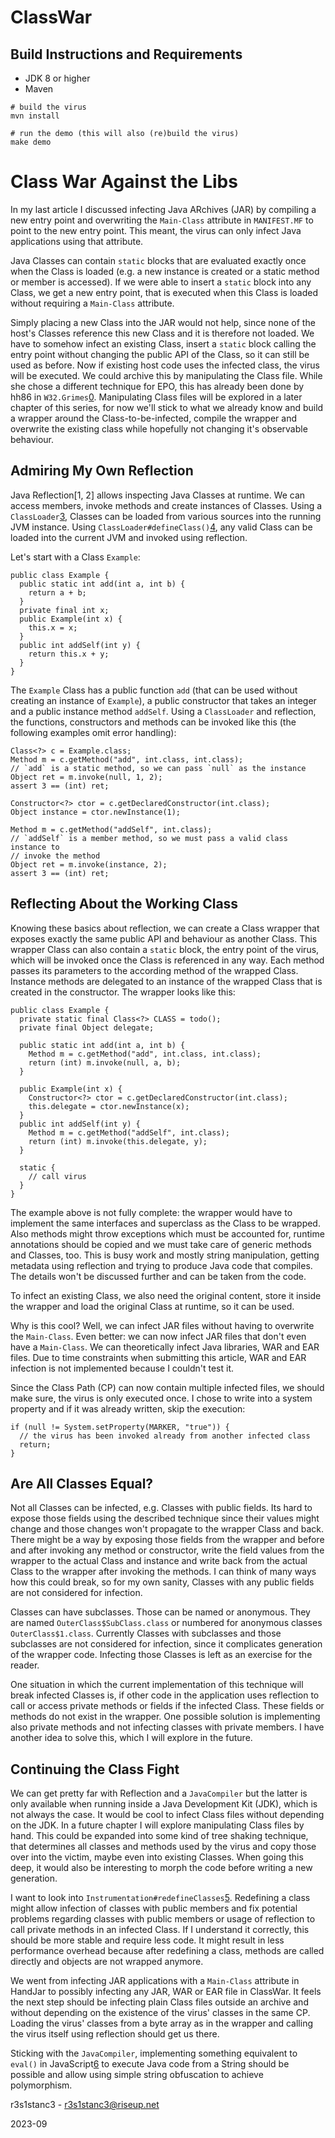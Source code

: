 # ClassWar

## Build Instructions and Requirements

* JDK 8 or higher
* Maven

```
# build the virus
mvn install

# run the demo (this will also (re)build the virus)
make demo
```

# Class War Against the Libs

In my last article I discussed infecting Java ARchives (JAR) by compiling a new
entry point and overwriting the `Main-Class` attribute in `MANIFEST.MF` to point
to the new entry point. This meant, the virus can only infect Java applications
using that attribute.

Java Classes can contain `static` blocks that are evaluated exactly once when
the Class is loaded (e.g. a new instance is created or a static method or member
is accessed). If we were able to insert a `static` block into any Class, we get
a new entry point, that is executed when this Class is loaded without requiring
a `Main-Class` attribute.

Simply placing a new Class into the JAR would not help, since none of the host's
Classes reference this new Class and it is therefore not loaded. We have to
somehow infect an existing Class, insert a `static` block calling the entry
point without changing the public API of the Class, so it can still be used as
before. Now if existing host code uses the infected class, the virus will be
executed. We could archive this by manipulating the Class file. While she chose
a different technique for EPO, this has already been done by hh86 in
`W32.Grimes`[0]. Manipulating Class files will be explored in a later chapter of
this series, for now we'll stick to what we already know and build a wrapper
around the Class-to-be-infected, compile the wrapper and overwrite the existing
class while hopefully not changing it's observable behaviour.


## Admiring My Own Reflection

Java Reflection[1, 2] allows inspecting Java Classes at runtime. We can access
members, invoke methods and create instances of Classes. Using a
`ClassLoader`[3], Classes can be loaded from various sources into the running
JVM instance. Using `ClassLoader#defineClass()`[4], any valid Class can be
loaded into the current JVM and invoked using reflection.

Let's start with a Class `Example`:

```
public class Example {
  public static int add(int a, int b) {
    return a + b;
  }
  private final int x;
  public Example(int x) {
    this.x = x;
  }
  public int addSelf(int y) {
    return this.x + y;
  }
}
```

The `Example` Class has a public function `add` (that can be used without
creating an instance of `Example`), a public constructor that takes an integer
and a public instance method `addSelf`. Using a `ClassLoader` and reflection,
the functions, constructors and methods can be invoked like this (the following
examples omit error handling):

```
Class<?> c = Example.class;
Method m = c.getMethod("add", int.class, int.class);
// `add` is a static method, so we can pass `null` as the instance
Object ret = m.invoke(null, 1, 2);
assert 3 == (int) ret;

Constructor<?> ctor = c.getDeclaredConstructor(int.class);
Object instance = ctor.newInstance(1);

Method m = c.getMethod("addSelf", int.class);
// `addSelf` is a member method, so we must pass a valid class instance to
// invoke the method
Object ret = m.invoke(instance, 2);
assert 3 == (int) ret;
```


## Reflecting About the Working Class

Knowing these basics about reflection, we can create a Class wrapper that
exposes exactly the same public API and behaviour as another Class. This wrapper
Class can also contain a `static` block, the entry point of the virus, which
will be invoked once the Class is referenced in any way. Each method passes its
parameters to the according method of the wrapped Class. Instance methods are
delegated to an instance of the wrapped Class that is created in the
constructor. The wrapper looks like this:

```
public class Example {
  private static final Class<?> CLASS = todo();
  private final Object delegate;

  public static int add(int a, int b) {
    Method m = c.getMethod("add", int.class, int.class);
    return (int) m.invoke(null, a, b);
  }

  public Example(int x) {
    Constructor<?> ctor = c.getDeclaredConstructor(int.class);
    this.delegate = ctor.newInstance(x);
  }
  public int addSelf(int y) {
    Method m = c.getMethod("addSelf", int.class);
    return (int) m.invoke(this.delegate, y);
  }

  static {
    // call virus
  }
}
```

The example above is not fully complete: the wrapper would have to implement the
same interfaces and superclass as the Class to be wrapped. Also methods might
throw exceptions which must be accounted for, runtime annotations should be
copied and we must take care of generic methods and Classes, too. This is busy
work and mostly string manipulation, getting metadata using reflection and
trying to produce Java code that compiles. The details won't be discussed
further and can be taken from the code.

To infect an existing Class, we also need the original content, store it inside
the wrapper and load the original Class at runtime, so it can be used.

Why is this cool? Well, we can infect JAR files without having to overwrite the
`Main-Class`. Even better: we can now infect JAR files that don't even have a
`Main-Class`. We can theoretically infect Java libraries, WAR and EAR files. Due
to time constraints when submitting this article, WAR and EAR infection is not
implemented because I couldn't test it.

Since the Class Path (CP) can now contain multiple infected files, we should
make sure, the virus is only executed once. I chose to write into a system
property and if it was already written, skip the execution:

```
if (null != System.setProperty(MARKER, "true")) {
  // the virus has been invoked already from another infected class
  return;
}
```

## Are All Classes Equal?

Not all Classes can be infected, e.g. Classes with public fields. Its hard to
expose those fields using the described technique since their values might
change and those changes won't propagate to the wrapper Class and back. There
might be a way by exposing those fields from the wrapper and before and after
invoking any method or constructor, write the field values from the wrapper to
the actual Class and instance and write back from the actual Class to the
wrapper after invoking the methods. I can think of many ways how this could
break, so for my own sanity, Classes with any public fields are not considered
for infection.

Classes can have subclasses. Those can be named or anonymous. They are named
`OuterClass$SubClass.class` or numbered for anonymous classes
`OuterClass$1.class`. Currently Classes with subclasses and those subclasses are
not considered for infection, since it complicates generation of the wrapper
code. Infecting those Classes is left as an exercise for the reader.

One situation in which the current implementation of this technique will break
infected Classes is, if other code in the application uses reflection to call or
access private methods or fields if the infected Class. These fields or methods
do not exist in the wrapper. One possible solution is implementing also private
methods and not infecting classes with private members. I have another idea to
solve this, which I will explore in the future.


## Continuing the Class Fight

We can get pretty far with Reflection and a `JavaCompiler` but the latter is
only available when running inside a Java Development Kit (JDK), which is not
always the case. It would be cool to infect Class files without depending on the
JDK. In a future chapter I will explore manipulating Class files by hand. This
could be expanded into some kind of tree shaking technique, that determines all
classes and methods used by the virus and copy those over into the victim, maybe
even into existing Classes. When going this deep, it would also be interesting
to morph the code before writing a new generation.

I want to look into `Instrumentation#redefineClasses`[5]. Redefining a class
might allow infection of classes with public members and fix potential problems
regarding classes with public members or usage of reflection to call private
methods in an infected Class. If I understand it correctly, this should be more
stable and require less code. It might result in less performance overhead
because after redefining a class, methods are called directly and objects are
not wrapped anymore.

We went from infecting JAR applications with a `Main-Class` attribute in HandJar
to possibly infecting any JAR, WAR or EAR file in ClassWar. It feels the next
step should be infecting plain Class files outside an archive and without
depending on the existence of the virus' classes in the same CP. Loading the
virus' classes from a byte array as in the wrapper and calling the virus itself
using reflection should get us there.

Sticking with the `JavaCompiler`, implementing something equivalent to `eval()`
in JavaScript[6] to execute Java code from a String should be possible and allow
using simple string obfuscation to achieve polymorphism.


[0]: https://86hh.github.io/valhalla/issue%204/codes/hh86/GRIMES/GRIMES.txt
[1]: https://docs.oracle.com/javase/8/docs/api/java/lang/reflect/package-summary.html
[2]: https://docs.oracle.com/javase/8/docs/technotes/guides/reflection/index.html
[3]: https://docs.oracle.com/javase/8/docs/api/java/lang/ClassLoader.html
[4]: https://docs.oracle.com/javase/8/docs/api/java/lang/ClassLoader.html#defineClass-java.lang.String-byte:A-int-int-
[5]: https://docs.oracle.com/javase/8/docs/api/java/lang/instrument/Instrumentation.html#redefineClasses-java.lang.instrument.ClassDefinition...-
[6]: https://developer.mozilla.org/en-US/docs/Web/JavaScript/Reference/Global_Objects/eval

r3s1stanc3 - r3s1stanc3@riseup.net

2023-09
